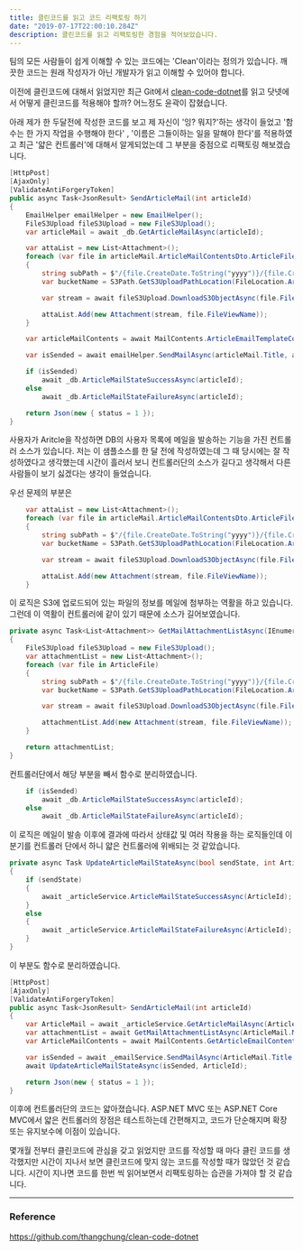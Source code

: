 ```yaml
---
title: 클린코드를 읽고 코드 리팩토링 하기
date: "2019-07-17T22:00:10.284Z"
description: 클린코드를 읽고 리팩토링한 경험을 적어보았습니다.
---
```


팀의 모든 사람들이 쉽게 이해할 수 있는 코드에는 'Clean'이라는 정의가 있습니다. 깨끗한 코드는 원래 작성자가 아닌 개발자가 읽고 이해할 수 있어야 합니다.

이전에 클린코드에 대해서 읽었지만 최근 Git에서 [clean-code-dotnet](https://github.com/thangchung/clean-code-dotnet)를 읽고 닷넷에서 어떻게 클린코드를 적용해야 할까? 어느정도 윤곽이 잡혔습니다.

아래 제가 한 두달전에 작성한 코드를 보고 제 자신이 '잉? 뭐지?'하는 생각이 들었고 '함수는 한 가지 작업을 수행해야 한다' , '이름은 그들이하는 일을 말해야 한다'를 적용하였고 최근 '얇은 컨트롤러'에 대해서 알게되었는데 그 부분을 중점으로 리팩토링 해보겠습니다.

```csharp
[HttpPost]
[AjaxOnly]
[ValidateAntiForgeryToken]
public async Task<JsonResult> SendArticleMail(int articleId)
{
    EmailHelper emailHelper = new EmailHelper();
    FileS3Upload fileS3Upload = new FileS3Upload();
    var articleMail = await _db.GetArticleMailAsync(articleId);

    var attaList = new List<Attachment>();
    foreach (var file in articleMail.ArticleMailContentsDto.ArticleFiles)
    {
        string subPath = $"/{file.CreateDate.ToString("yyyy")}/{file.CreateDate.ToString("MM")}/{file.CreateDate.ToString("dd")}";
        var bucketName = S3Path.GetS3UploadPathLocation(FileLocation.Article) + subPath;

        var stream = await fileS3Upload.DownloadS3ObjectAsync(file.FileS3Name, bucketName);

        attaList.Add(new Attachment(stream, file.FileViewName));
    }

    var articleMailContents = await MailContents.ArticleEmailTemplateContentsAsync(articleMail.ArticleMailContentsDto);

    var isSended = await emailHelper.SendMailAsync(articleMail.Title, articleMailContents, articleMail.ReceiverList, attaList, "smtp_2");

    if (isSended)
        await _db.ArticleMailStateSuccessAsync(articleId);
    else
        await _db.ArticleMailStateFailureAsync(articleId);

    return Json(new { status = 1 });
}
```
사용자가 Aritcle을 작성하면 DB의 사용자 목록에 메일을 발송하는 기능을 가진 컨트롤러 소스가 있습니다. 저는 이 샘플소스를 한 달 전에 작성하였는데 그 때 당시에는 잘 작성하였다고 생각했는데 시간이 흘러서 보니 컨트롤러단의 소스가 길다고 생각해서 다른 사람들이 보기 싫겠다는 생각이 들었습니다.

우선 문제의 부분은

```csharp
    var attaList = new List<Attachment>();
    foreach (var file in articleMail.ArticleMailContentsDto.ArticleFiles)
    {
        string subPath = $"/{file.CreateDate.ToString("yyyy")}/{file.CreateDate.ToString("MM")}/{file.CreateDate.ToString("dd")}";
        var bucketName = S3Path.GetS3UploadPathLocation(FileLocation.Article) + subPath;

        var stream = await fileS3Upload.DownloadS3ObjectAsync(file.FileS3Name, bucketName);

        attaList.Add(new Attachment(stream, file.FileViewName));
    }
```

이 로직은 S3에 업로드되어 있는 파일의 정보를 메일에 첨부하는 역활을 하고 있습니다. 그런데 이 역활이 컨트롤러에 같이 있기 때문에 소스가 길어보였습니다.

```csharp
private async Task<List<Attachment>> GetMailAttachmentListAsync(IEnumerable<ArticleFile> ArticleFile)
{
    FileS3Upload fileS3Upload = new FileS3Upload();
    var attachmentList = new List<Attachment>();
    foreach (var file in ArticleFile)
    {
        string subPath = $"/{file.CreateDate.ToString("yyyy")}/{file.CreateDate.ToString("MM")}/{file.CreateDate.ToString("dd")}";
        var bucketName = S3Path.GetS3UploadPathLocation(FileLocation.Article) + subPath;

        var stream = await fileS3Upload.DownloadS3ObjectAsync(file.FileS3Name, bucketName);

        attachmentList.Add(new Attachment(stream, file.FileViewName));
    }

    return attachmentList;
}
```

컨트롤러단에서 해당 부분을 빼서 함수로 분리하였습니다.

```csharp
    if (isSended)
        await _db.ArticleMailStateSuccessAsync(articleId);
    else
        await _db.ArticleMailStateFailureAsync(articleId);
```

이 로직은 메일이 발송 이후에 결과에 따라서 상태값 및 여러 작용을 하는 로직들인데 이 분기를 컨트롤러 단에서 하니 얇은 컨트롤러에 위배되는 것 같았습니다.

```csharp
private async Task UpdateArticleMailStateAsync(bool sendState, int ArticleId)
{
    if (sendState)
    {
        await _articleService.ArticleMailStateSuccessAsync(ArticleId);
    }
    else
    {
        await _articleService.ArticleMailStateFailureAsync(ArticleId);
    }
}
```

이 부분도 함수로 분리하였습니다.

```csharp
[HttpPost]
[AjaxOnly]
[ValidateAntiForgeryToken]
public async Task<JsonResult> SendArticleMail(int articleId)
{
    var ArticleMail = await _articleService.GetArticleMailAsync(ArticleId);
    var attachmentList = await GetMailAttachmentListAsync(ArticleMail.MailContentsDto.ArticleFiles);
    var ArticleMailContents = await MailContents.GetArticleEmailContentsAsync(ArticleMail.MailContentsDto);

    var isSended = await _emailService.SendMailAsync(ArticleMail.Title, ArticleMailContents, ArticleMail.ReceiverList, attachmentList, "smtp_2");
    await UpdateArticleMailStateAsync(isSended, ArticleId);

    return Json(new { status = 1 });
}
```

이후에 컨트롤러단의 코드는 얇아졌습니다. ASP.NET MVC 또는  ASP.NET Core MVC에서 얇은 컨트롤러의 장점은 테스트하는데 간편해지고, 코드가 단순해지며 확장 또는 유지보수에 이점이 있습니다.

몇개월 전부터 클린코드에 관심을 갖고 읽었지만 코드를 작성할 때 마다 클린 코드를 생각했지만 시간이 지나서 보면 클린코드에 맞지 않는 코드를 작성할 때가 많았던 것 같습니다. 시간이 지나면 코드를 한번 씩 읽어보면서 리팩토링하는 습관을 가져야 할 것 같습니다.

---
### Reference

https://github.com/thangchung/clean-code-dotnet